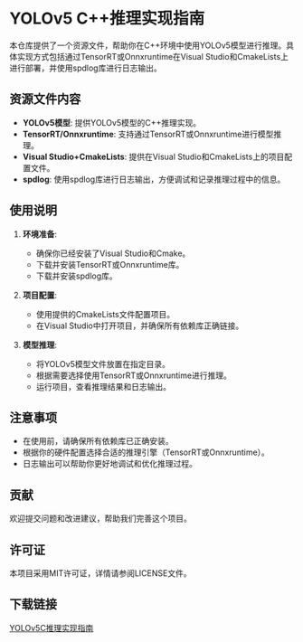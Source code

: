 # YOLOv5 C++推理实现指南

本仓库提供了一个资源文件，帮助你在C++环境中使用YOLOv5模型进行推理。具体实现方式包括通过TensorRT或Onnxruntime在Visual Studio和CmakeLists上进行部署，并使用spdlog库进行日志输出。

## 资源文件内容

- **YOLOv5模型**: 提供YOLOv5模型的C++推理实现。
- **TensorRT/Onnxruntime**: 支持通过TensorRT或Onnxruntime进行模型推理。
- **Visual Studio+CmakeLists**: 提供在Visual Studio和CmakeLists上的项目配置文件。
- **spdlog**: 使用spdlog库进行日志输出，方便调试和记录推理过程中的信息。

## 使用说明

1. **环境准备**:
   - 确保你已经安装了Visual Studio和Cmake。
   - 下载并安装TensorRT或Onnxruntime库。
   - 下载并安装spdlog库。

2. **项目配置**:
   - 使用提供的CmakeLists文件配置项目。
   - 在Visual Studio中打开项目，并确保所有依赖库正确链接。

3. **模型推理**:
   - 将YOLOv5模型文件放置在指定目录。
   - 根据需要选择使用TensorRT或Onnxruntime进行推理。
   - 运行项目，查看推理结果和日志输出。

## 注意事项

- 在使用前，请确保所有依赖库已正确安装。
- 根据你的硬件配置选择合适的推理引擎（TensorRT或Onnxruntime）。
- 日志输出可以帮助你更好地调试和优化推理过程。

## 贡献

欢迎提交问题和改进建议，帮助我们完善这个项目。

## 许可证

本项目采用MIT许可证，详情请参阅LICENSE文件。

## 下载链接

[YOLOv5C推理实现指南](https://pan.quark.cn/s/81a87f7037e7)